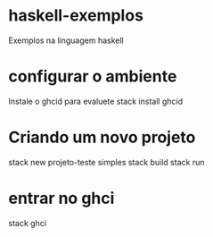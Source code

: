 # haskell-exemplos

Exemplos na linguagem haskell

# configurar o ambiente

Instale o ghcid para evaluete
stack install ghcid


# Criando um novo projeto

stack new projeto-teste simples
stack build
stack run

# entrar no ghci

stack ghci
